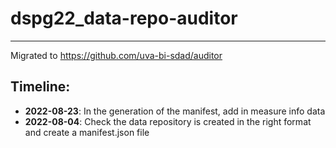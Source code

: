 # dspg22_data-repo-auditor
---
Migrated to https://github.com/uva-bi-sdad/auditor

Timeline:
---
 - **2022-08-23**: In the generation of the manifest, add in measure info data
 - **2022-08-04**: Check the data repository is created in the right format and create a manifest.json file
